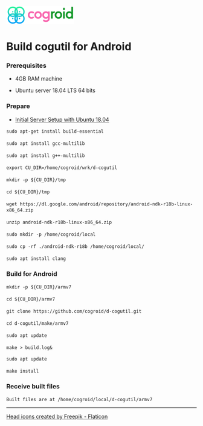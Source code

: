 [![cogroid.com](https://github.com/cogroid/resources/raw/main/images/banner/cogroid-48.png)](https://cogroid.com)

# Build cogutil for Android

### Prerequisites

* 4GB RAM machine

* Ubuntu server 18.04 LTS 64 bits

### Prepare

* [Initial Server Setup with Ubuntu 18.04](https://www.digitalocean.com/community/tutorials/initial-server-setup-with-ubuntu-18-04)

```
sudo apt-get install build-essential

sudo apt install gcc-multilib

sudo apt install g++-multilib

export CU_DIR=/home/cogroid/wrk/d-cogutil

mkdir -p ${CU_DIR}/tmp

cd ${CU_DIR}/tmp

wget https://dl.google.com/android/repository/android-ndk-r18b-linux-x86_64.zip

unzip android-ndk-r18b-linux-x86_64.zip

sudo mkdir -p /home/cogroid/local

sudo cp -rf ./android-ndk-r18b /home/cogroid/local/

sudo apt install clang
```

### Build for Android

```
mkdir -p ${CU_DIR}/armv7

cd ${CU_DIR}/armv7

git clone https://github.com/cogroid/d-cogutil.git

cd d-cogutil/make/armv7

sudo apt update

make > build.log&
```

```
sudo apt update

make install
```

### Receive built files

```
Built files are at /home/cogroid/local/d-cogutil/armv7
```

---
[Head icons created by Freepik - Flaticon](https://www.flaticon.com/free-icons/head)
